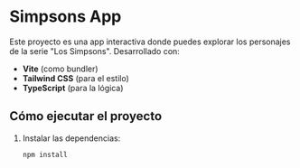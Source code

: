 # Simpsons App

Este proyecto es una app interactiva donde puedes explorar los personajes de la serie "Los Simpsons". Desarrollado con:

- **Vite** (como bundler)
- **Tailwind CSS** (para el estilo)
- **TypeScript** (para la lógica)

## Cómo ejecutar el proyecto

1. Instalar las dependencias:

   ```bash
   npm install
